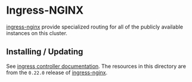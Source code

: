 # Ingress-NGINX

[ingress-nginx](https://github.com/kubernetes/ingress-nginx) provide specialized routing for all of the publicly available instances on this cluster.

## Installing / Updating

See [ingress controller documentation](../../docs/configure.md#ingress-controller-recommended). The resources in this directory are from the `0.22.0` release of [ingress-nginx](https://github.com/kubernetes/ingress-nginx/releases/tag/nginx-0.22.0).

